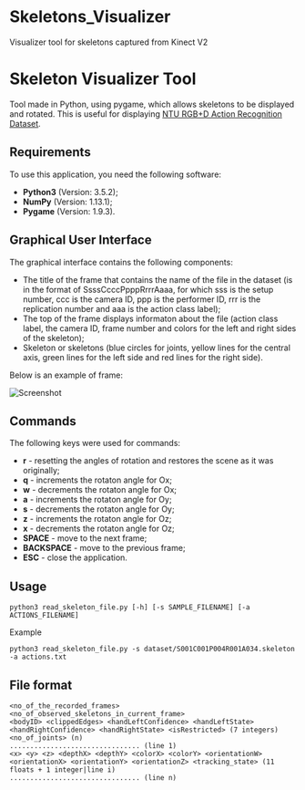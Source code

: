 # Skeletons_Visualizer
Visualizer tool for skeletons captured from Kinect V2

# Skeleton Visualizer Tool

Tool made in Python, using pygame, which allows skeletons to be displayed and rotated. This is useful for displaying [NTU RGB+D Action Recognition Dataset](https://github.com/shahroudy/NTURGB-D).

## Requirements

To use this application, you need the following software:

* **Python3** (Version: 3.5.2);
* **NumPy** (Version: 1.13.1);
* **Pygame** (Version: 1.9.3).

## Graphical User Interface

The graphical interface contains the following components:

* The title of the frame that contains the name of the file in the dataset (is in the format of SsssCcccPpppRrrrAaaa, for which sss is the setup number, ccc is the camera ID, ppp is the performer ID, rrr is the replication number and aaa is the action class label);
* The top of the frame displays informaton about the file (action class label, the camera ID, frame number and colors for the left and right sides of the skeleton);
* Skeleton or skeletons (blue circles for joints, yellow lines for the central axis, green lines for the left side and red lines for the right side).

Below is an example of frame:

![Screenshot](figures/screenshot.png)


## Commands
The following keys were used for commands:

* **r** - resetting the angles of rotation and restores the scene as it was originally;
* **q** - increments the rotaton angle for Ox;
* **w** - decrements the rotaton angle for Ox;
* **a** - increments the rotaton angle for Oy;
* **s** - decrements the rotaton angle for Oy;
* **z** - increments the rotaton angle for Oz;
* **x** - decrements the rotaton angle for Oz;
* **SPACE** - move to the next frame;
* **BACKSPACE** - move to the previous frame;
* **ESC** - close the application.

## Usage

```
python3 read_skeleton_file.py [-h] [-s SAMPLE_FILENAME] [-a ACTIONS_FILENAME] 
```
Example
```
python3 read_skeleton_file.py -s dataset/S001C001P004R001A034.skeleton -a actions.txt
```

## File format

```
<no_of_the_recorded_frames>
<no_of_observed_skeletons_in_current_frame>
<bodyID> <clippedEdges> <handLeftConfidence> <handLeftState> <handRightConfidence> <handRightState> <isRestricted> (7 integers)
<no_of_joints> (n)
................................ (line 1)
<x> <y> <z> <depthX> <depthY> <colorX> <colorY> <orientationW> <orientationX> <orientationY> <orientationZ> <tracking_state> (11 floats + 1 integer|line i)
................................ (line n)
```


